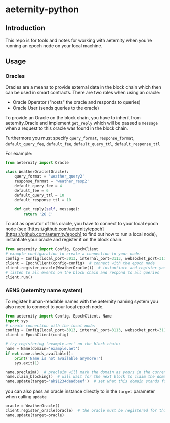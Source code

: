 # aeternity-python

## Introduction

This repo is for tools and notes for working with aeternity when you're running
an epoch node on your local machine.

## Usage

### Oracles

Oracles are a means to provide external data in the block chain which then
can be used in smart contracts. There are two roles when using an oracle:

 - Oracle Operator ("hosts" the oracle and responds to queries)
 - Oracle User (sends queries to the oracle)

To provide an Oracle on the block chain, you have to inherit from aeternity.Oracle
and implement `get_reply` which will be passed a `message` when a request to
this oracle was found in the block chain.

Furthermore you must specify `query_format`, `response_format`,
`default_query_fee`, `default_fee`, `default_query_ttl`, `default_response_ttl`

For example:
```python
from aeternity import Oracle

class WeatherOracle(Oracle):
    query_format = 'weather_query2'
    response_format = 'weather_resp2'
    default_query_fee = 4
    default_fee = 6
    default_query_ttl = 10
    default_response_ttl = 10

    def get_reply(self, message):
        return '26 C'
```

To act as operator of this oracle, you have to connect to your local epoch node
(see [https://github.com/aeternity/epoch](https://github.com/aeternity/epoch] to
find out how to run a local node), instantiate your oracle and
register it on the block chain.

```python
from aeternity import Config, EpochClient
# example configuration to create a connection to your node:
config = Config(local_port=3013, internal_port=3113, websocket_port=3114)
client = EpochClient(config=config)  # connect with the epoch node
client.register_oracle(WeatherOracle())  # instantiate and register your oracle
# listen to all events on the block chain and respond to all queries
client.run()
```

### AENS (aeternity name system)

To register human-readable names with the aeternity naming system you also need
to connect to your local epoch node.

```python
from aeternity import Config, EpochClient, Name
import sys
# create connection with the local node:
config = Config(local_port=3013, internal_port=3113, websocket_port=3114)
client = EpochClient(config)

# try registering 'example.aet' on the block chain:
name = Name(domain='example.aet')
if not name.check_available():
    print('Name is not available anymore!')
    sys.exit(1)

name.preclaim()  # preclaim will mark the domain as yours in the current block
name.claim_blocking()  # will wait for the next block to claim the domain
name.update(target='ak$1234deadbeef')  # set what this domain stands for
```
you can also pass an oracle instance directly to in the `target` parameter
when calling `update`

```python
oracle = WeatherOracle()
client.register_oracle(oracle)  # the oracle must be registered for this to work
name.update(target=oracle)
```

